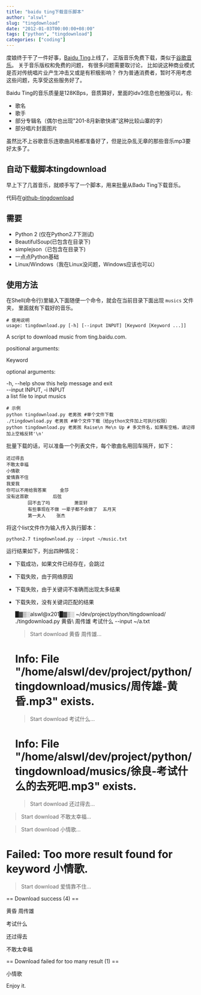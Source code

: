 ```yaml
---
title: "baidu ting下载音乐脚本"
author: "alswl"
slug: "tingdownload"
date: "2012-01-03T00:00:00+08:00"
tags: ["python", "tingdownload"]
categories: ["coding"]
---
```


度娘终于干了一件好事，[Baidu Ting](http://ting.baidu.com)上线了，
正版音乐免费下载，类似于[谷歌音乐](http://www.google.cn/music)。 关于音乐版权和免费的问题， 有很多问题需要取讨论，
比如说这种商业模式是否对传统唱片业产生冲击又或是有积极影响？ 作为普通消费者，暂时不用考虑这些问题，先享受这些服务好了。

Baidu Ting的音乐质量是128KBps，音质算好，里面的idv3信息也勉强可以，有:

  * 歌名
  * 歌手
  * 部分专辑名（偶尔也出现"201-8月新歌快递"这种比较山寨的字）
  * 部分唱片封面图片

虽然比不上谷歌音乐连歌曲风格都准备好了，但是比杂乱无章的那些音乐mp3要好太多了。

## 自动下载脚本tingdownload

早上下了几首音乐，就顺手写了一个脚本，用来批量从Badu Ting下载音乐。

代码在[github-tingdownload](https://github.com/alswl/tingdownload)

## 需要

  * Python 2 (仅在Python2.7下测试)
  * BeautifulSoup(已包含在目录下)
  * simplejson（已包含在目录下)
  * 一点点Python基础
  * Linux/Windows（我在Linux没问题，Windows应该也可以）

## 使用方法

在Shell(命令行)里输入下面随便一个命令，就会在当前目录下面出现 `musics` 文件夹， 里面就有下载好的音乐。

    
    # 使用说明
    usage: tingdownload.py [-h] [--input INPUT] [Keyword [Keyword ...]]

A script to download music from ting.baidu.com.

positional arguments:

Keyword

optional arguments:

-h, --help show this help message and exit  
--input INPUT, -i INPUT  
a list file to input musics

    
    # 示例
    python tingdownload.py 老男孩 #单个文件下载
    ./tingdownload.py 老男孩 #单个文件下载（给python文件加上可执行权限）
    python tingdownload.py 老男孩 Raise\n Me\n Up # 多文件名，如果有空格，请记得加上空格反转'\n'

批量下载的话，可以准备一个列表文件，每个歌曲名用回车隔开，如下：

    
    还过得去
    不敢太幸福
    小情歌
    爱情靠不住
    我爱我
    你可以不用给我答案     金莎
    没有这首歌         后弦
            回不去了吗         萧亚轩
            有些事现在不做 一辈子都不会做了  五月天
            第一夫人    张杰

将这个list文件作为输入传入执行脚本：

    
    python2.7 tingdownload.py --input ~/music.txt

运行结果如下，列出四种情况：

  * 下载成功，如果文件已经存在，会跳过
  * 下载失败，由于网络原因
  * 下载失败，由于关键词不准确而出现太多结果
  * 下载失败，没有关键词匹配的结果
    
    █▓▒░alswl@x201█▓▒░ ~/dev/project/python/tingdownload/ ./tingdownload.py 黄昏\ 周传雄 考试什么 --input ~/a.txt
    > Start download 黄昏 周传雄...
    # Info: File "/home/alswl/dev/project/python/tingdownload/musics/周传雄-黄昏.mp3" exists.
    > Start download 考试什么...
    # Info: File "/home/alswl/dev/project/python/tingdownload/musics/徐良-考试什么的去死吧.mp3" exists.
    > Start download 还过得去...

> Start download 不敢太幸福...

> Start download 小情歌...

# Failed: Too more result found for keyword 小情歌.

> Start download 爱情靠不住...

== Download success (4) ==

黄昏 周传雄

考试什么

还过得去

不敢太幸福

== Download failed for too many result (1) ==

小情歌

Enjoy it.

